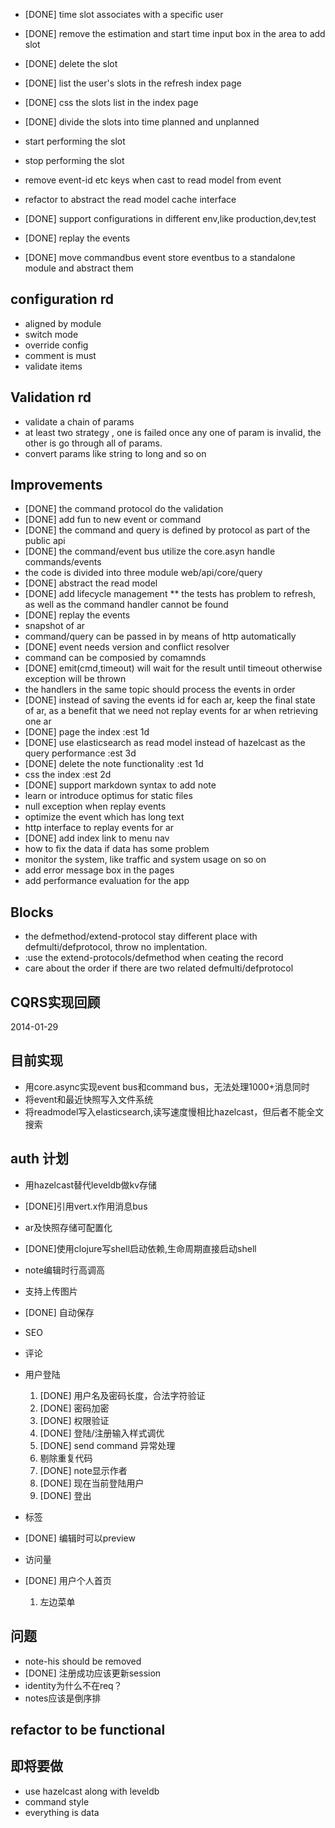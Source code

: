  
* [DONE] time slot associates with a specific user
* [DONE] remove the estimation and start time input box in the area to add slot
* [DONE] delete the slot
* [DONE] list the user's slots in the refresh index page
* [DONE] css the slots list in the index page
* [DONE] divide the slots into time planned and unplanned
* start performing the slot
* stop performing the slot
* remove event-id etc keys when cast to read model from event
* refactor to abstract the read model cache interface
* [DONE] support configurations in different env,like production,dev,test

* [DONE] replay the events
* [DONE] move commandbus event store eventbus to a standalone module and abstract them


configuration rd
---
* aligned by module
* switch mode
* override config
* comment is must
* validate items


Validation rd
---

* validate a chain of params
* at least two strategy , one is failed once any one of param is invalid, the other is go through all of params.
* convert params like string to long and so on


Improvements
------------
* [DONE] the command protocol do the validation
* [DONE] add fun to new event or command
* [DONE] the command and query is defined by protocol as part of the public api
* [DONE] the command/event bus utilize the core.asyn handle commands/events
* the code is divided into three module web/api/core/query
* [DONE] abstract the read model
* [DONE] add lifecycle management
** the tests has problem to refresh, as well as the command handler cannot be found
* [DONE] replay the events
* snapshot of ar
* command/query can be passed in by means of http automatically
* [DONE] event needs version and conflict resolver
* command can be composied by comamnds
* [DONE] emit(cmd,timeout) will wait for the result until timeout otherwise exception will be thrown
* the handlers in the same topic should process the events in order
* [DONE] instead of saving the events id for each ar, keep the final state of ar, as a benefit that we need not replay events 
for ar when retrieving one ar
* [DONE] page the index :est 1d
* [DONE] use elasticsearch as read model instead of hazelcast as the query performance :est 3d
* [DONE] delete the note functionality :est 1d
* css the index :est 2d
* [DONE] support markdown syntax to add note
* learn or introduce optimus for static files
* null exception when replay events
* optimize the event which has long text
* http interface to replay events for ar 
* [DONE] add index link to menu nav
* how to fix the data if data has some problem
* monitor the system, like traffic and system usage on so on
* add error message box in the pages
* add performance evaluation for the app

Blocks
------
* the defmethod/extend-protocol stay different place with defmulti/defprotocol, throw no implentation.
* :use the extend-protocols/defmethod when ceating the record
* care about the order if there are two related defmulti/defprotocol



CQRS实现回顾
-----

2014-01-29

## 目前实现

- 用core.async实现event bus和command bus，无法处理1000+消息同时
- 将event和最近快照写入文件系统
- 将readmodel写入elasticsearch,读写速度慢相比hazelcast，但后者不能全文搜索

## auth 计划

- 用hazelcast替代leveldb做kv存储
- [DONE]引用vert.x作用消息bus
- ar及快照存储可配置化
- [DONE]使用clojure写shell启动依赖,生命周期直接启动shell


- note编辑时行高调高
- 支持上传图片
- [DONE] 自动保存
- SEO
- 评论
- 用户登陆
  1. [DONE] 用户名及密码长度，合法字符验证
  2. [DONE] 密码加密
  3. [DONE] 权限验证
  4. [DONE] 登陆/注册输入样式调优
  5. [DONE] send command 异常处理
  6. 剔除重复代码
  7. [DONE] note显示作者
  8. [DONE] 现在当前登陆用户
  9. [DONE] 登出

- 标签
- [DONE] 编辑时可以preview
- 访问量
- [DONE] 用户个人首页
  1. 左边菜单


## 问题

* note-his should be removed
* [DONE] 注册成功应该更新session
* identity为什么不在req？
* notes应该是倒序排


## refactor to be functional

## 即将要做

* use hazelcast along with leveldb
* command style
* everything is data








